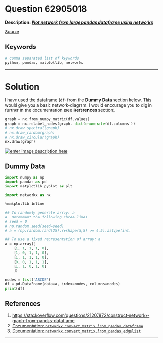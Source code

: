 # Question 62905018

**Description: [_Plot network from large pandas dataframe using networkx_][#Q]**

[Source][#Q]

[#Q]: https://stackoverflow.com/questions/62905018/plot-network-from-large-pandas-dataframe-using-networkx/62906036#62906036

## Keywords

```bash
# comma separated list of keywords
python, pandas, matplotlib, networkx
```

---

# Solution

I have used the dataframe (`df`) from the **Dummy Data** section below. This would give you a basic network-diagram. I would encourage you to dig in further in the documentation (see **References** section).

```python
graph = nx.from_numpy_matrix(df.values)
graph = nx.relabel_nodes(graph, dict(enumerate(df.columns)))
# nx.draw_spectral(graph)
# nx.draw_random(graph)
# nx.draw_circular(graph)
nx.draw(graph)
```
[![enter image description here][1]][1]

## Dummy Data

```python
import numpy as np
import pandas as pd
import matplotlib.pyplot as plt

import networkx as nx

%matplotlib inline

## To randomly generate array: a
#  Uncomment the following three lines
# seed = 0
# np.random.seed(seed=seed)
# a = (np.random.rand(25).reshape(5,5) >= 0.5).astype(int)

## To use a fixed representation of array: a
a = np.array([
    [1, 1, 1, 1, 0],
    [1, 0, 1, 1, 0],
    [1, 1, 1, 1, 0],
    [0, 0, 1, 1, 1],
    [1, 1, 0, 1, 0]
    ])

nodes = list('ABCDE')
df = pd.DataFrame(data=a, index=nodes, columns=nodes)
print(df)
```

## References

1. https://stackoverflow.com/questions/21207872/construct-networkx-graph-from-pandas-dataframe
1. [Documentation: `networkx.convert_matrix.from_pandas_dataframe`][#nx-conv-from_pandas_dataframe]
1. [Documentation: `networkx.convert_matrix.from_pandas_edgelist`][#nx-conv-from_pandas_edgelist]

[#nx-conv-from_pandas_dataframe]: https://networkx.github.io/documentation/networkx-1.10/reference/generated/networkx.convert_matrix.from_pandas_dataframe.html
[#nx-conv-from_pandas_edgelist]: https://networkx.github.io/documentation/stable/reference/generated/networkx.convert_matrix.from_pandas_edgelist.html

  [1]: https://i.stack.imgur.com/88wk7.png
  
---
